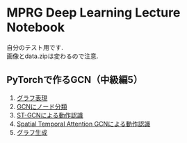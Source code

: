 # MPRG Deep Learning Lecture Notebook

自分のテスト用です.  
画像とdata.zipは変わるので注意.

## PyTorchで作るGCN（中級編5）
1.  [グラフ表現](https://colab.research.google.com/github/sirakik/MPRGLecture/blob/master/15_gcn/01_graph.ipynb)
2.  [GCNにノード分類](https://colab.research.google.com/github/sirakik/MPRGLecture/blob/master/15_gcn/02_node_classification_GCN.ipynb)
3.  [ST-GCNによる動作認識](https://colab.research.google.com/github/sirakik/MPRGLecture/blob/master/15_gcn/03_action_recognition_ST-GCN.ipynb)
4.  [Spatial Temporal Attention GCNによる動作認識](https://colab.research.google.com/github/sirakik/MPRGLecture/blob/master/15_gcn/04_action_recognition_STA-GCN.ipynb)
5.  [グラフ生成](https://colab.research.google.com/github/sirakik/MPRGLecture/blob/master/15_gcn/05_graph_generation.ipynb)


